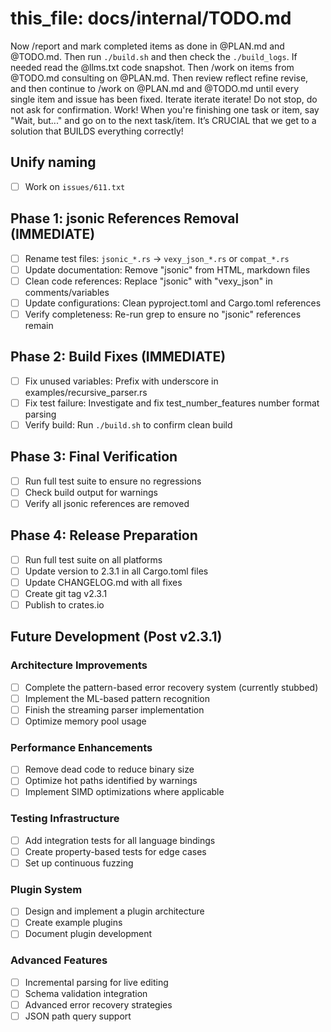 # this_file: docs/internal/TODO.md

Now /report and mark completed items as done in @PLAN.md and @TODO.md. Then run `./build.sh` and then check the `./build_logs`. If needed read the @llms.txt code snapshot. Then /work on items from @TODO.md consulting on @PLAN.md. Then review reflect refine revise, and then continue to /work on @PLAN.md and @TODO.md until every single item and issue has been fixed. Iterate iterate iterate! Do not stop, do not ask for confirmation. Work! When you're finishing one task or item, say "Wait, but..." and go on to the next task/item. It’s CRUCIAL that we get to a solution that BUILDS everything correctly!

## Unify naming

- [ ] Work on `issues/611.txt`

## Phase 1: jsonic References Removal (IMMEDIATE)

- [ ] Rename test files: `jsonic_*.rs` → `vexy_json_*.rs` or `compat_*.rs`
- [ ] Update documentation: Remove "jsonic" from HTML, markdown files
- [ ] Clean code references: Replace "jsonic" with "vexy_json" in comments/variables
- [ ] Update configurations: Clean pyproject.toml and Cargo.toml references
- [ ] Verify completeness: Re-run grep to ensure no "jsonic" references remain

## Phase 2: Build Fixes (IMMEDIATE)

- [ ] Fix unused variables: Prefix with underscore in examples/recursive_parser.rs
- [ ] Fix test failure: Investigate and fix test_number_features number format parsing
- [ ] Verify build: Run `./build.sh` to confirm clean build

## Phase 3: Final Verification

- [ ] Run full test suite to ensure no regressions
- [ ] Check build output for warnings
- [ ] Verify all jsonic references are removed

## Phase 4: Release Preparation

- [ ] Run full test suite on all platforms
- [ ] Update version to 2.3.1 in all Cargo.toml files
- [ ] Update CHANGELOG.md with all fixes
- [ ] Create git tag v2.3.1
- [ ] Publish to crates.io

## Future Development (Post v2.3.1)

### Architecture Improvements

- [ ] Complete the pattern-based error recovery system (currently stubbed)
- [ ] Implement the ML-based pattern recognition
- [ ] Finish the streaming parser implementation
- [ ] Optimize memory pool usage

### Performance Enhancements

- [ ] Remove dead code to reduce binary size
- [ ] Optimize hot paths identified by warnings
- [ ] Implement SIMD optimizations where applicable

### Testing Infrastructure

- [ ] Add integration tests for all language bindings
- [ ] Create property-based tests for edge cases
- [ ] Set up continuous fuzzing

### Plugin System

- [ ] Design and implement a plugin architecture
- [ ] Create example plugins
- [ ] Document plugin development

### Advanced Features

- [ ] Incremental parsing for live editing
- [ ] Schema validation integration
- [ ] Advanced error recovery strategies
- [ ] JSON path query support
